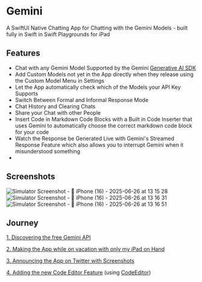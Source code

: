 # Gemini
A SwiftUI Native Chatting App for Chatting with the Gemini Models - built fully in Swift in Swift Playgrounds for iPad

## Features
- Chat with any Gemini Model Supported by the Gemini [Generative AI SDK](https://github.com/google-gemini/deprecated-generative-ai-swift)
- Add Custom Models not yet in the App directly when they release using the Custom Model Menu in Settings
- Let the App automatically check which of the Models your API Key Supports
- Switch Between Formal and Informal Response Mode
- Chat History and Clearing Chats
- Share your Chat with other People
- Insert Code in Markdown Code Blocks with a Built in Code Inserter that uses Gemini to automatically choose the correct markdown code block for your code
- Watch the Response be Generated Live with Gemini's Streamed Response Feature which also allows you to interrupt Gemini when it misunderstood something
- 
## Screenshots

![Simulator Screenshot -  iPhone (16) - 2025-06-26 at 13 15 28](https://github.com/user-attachments/assets/e389699a-9897-4cf1-8ea5-4aef06ad5515)
![Simulator Screenshot -  iPhone (16) - 2025-06-26 at 13 16 31](https://github.com/user-attachments/assets/fbc41f8e-a93c-4704-97f2-3ba95050ba67)
![Simulator Screenshot -  iPhone (16) - 2025-06-26 at 13 16 51](https://github.com/user-attachments/assets/c7dac0e4-efb8-4a3b-b9bd-d7bf9ce46a2e)

## Journey
[1. Discovering the free Gemini API](https://x.com/timi2506/status/1912589142766284870)

[2. Making the App while on vacation with only my iPad on Hand](https://x.com/timi2506/status/1912090557951729871)

[3. Announcing the App on Twitter with Screenshots](https://x.com/timi2506/status/1912259633009274966)

[4. Adding the new Code Editor Feature](https://x.com/timi2506/status/1912425250718900408) (using [CodeEditor](https://x.com/timi2506/status/1912425250718900408))
